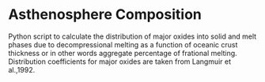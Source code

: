 # Asthenosphere Composition

Python script to calculate the distribution of major oxides into solid and melt phases due to
decompressional melting as a function of oceanic crust thickness or in other words aggregate percentage of frational melting. Distribution coefficients for major oxides are taken from Langmuir et al.,1992. 

